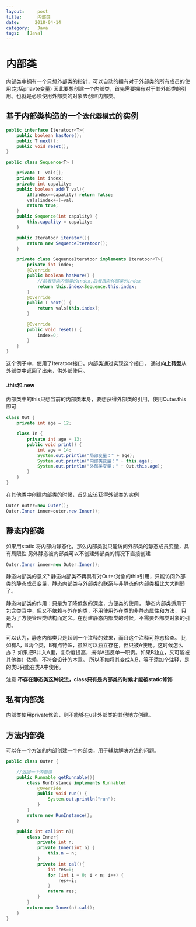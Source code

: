 ```yaml
---
layout:     post
title:      内部类
date:      2018-04-14
category:   Java
tags:   [Java]
---
```


# 内部类

内部类中拥有一个只想外部类的指针，可以自动的拥有对于外部类的所有成员的使用(包括priavte变量)
因此要想创建一个内部类，首先需要拥有对于其外部类的引用。也就是必须使用外部类的对象去创建内部类。

## 基于内部类构造的一个`迭代器模式`的实例
```Java
public interface Iteratoor<T>{
    public boolean hasMore();
    public T next();
    public void reset();
}

public class Sequence<T> {

    private T  vals[];
    private int index;
    private int capality;
    public boolean add(T val){
        if(index==capality) return false;
        vals[index++]=val;
        return true;
    }
    public Sequence(int capality) {
        this.capality = capality;
    }

    public Iteratoor iterator(){
        return new SequenceIteratoor();
    }

    private class SequenceIteratoor implements Iteratoor<T>{
        private int index;
        @Override
        public boolean hasMore() {
            //前者指向内部类的index,后者指向外部类的index
            return this.index<Sequence.this.index;
        }
        @Override
        public T next() {
            return vals[this.index];
        }

        @Override
        public void reset() {
            index=0;
        }
    }
}
```

这个例子中，使用了Iteratoor接口。内部类通过实现这个接口，
通过**向上转型**从外部类中返回了出来，供外部使用。

#### .this和.new
内部类中的this只想当前的内部类本身，要想获得外部类的引用，使用Outer.this 即可
```Java
class Out {
    private int age = 12;

    class In {
        private int age = 13;
        public void print() {
            int age = 14;
            System.out.println("局部变量：" + age);
            System.out.println("内部类变量：" + this.age);
            System.out.println("外部类变量：" + Out.this.age);
        }
    }
}
```
在其他类中创建内部类的时候，首先应该获得外部类的实例
```Java
Outer outer=new Outer();
Outer.Inner inner=outer.new Inner();
```

## 静态内部类
如果用static 将内部内静态化，那么内部类就只能访问外部类的静态成员变量，具有局限性
另外静态被内部类可以不创建外部类的情况下直接创建
```Java
Outer.Inner inner=new Outer.Inner();
```
静态内部类的意义?
静态内部类不再具有对Outer对象的this引用，只能访问外部类的静态成员变量，静态内部类与外部类的联系与非静态的内部类相比大大削弱了。

静态内部类的作用：只是为了降低包的深度，方便类的使用，
静态内部类适用于包含类当中，但又不依赖与外在的类，不用使用外在类的非静态属性和方法，
只是为了方便管理类结构而定义。在创建静态内部类的时候，不需要外部类对象的引用。

可以认为，静态内部类只是起到一个注释的效果，而且这个注释可静态检查。
比如有A，B两个类，B有点特殊，虽然可以独立存在，但只被A使用。这时候怎么办？
如果把B并入A里，复杂度提高，搞得A违反单一职责。如果B独立，又可能被其他类）依赖，不符合设计的本意。
所以不如将其变成A.B，等于添加个注释，是的类B只能在类A中使用。

注意 **不存在静态类这种说法，class只有是内部类的时候才能被static修饰**

## 私有内部类
内部类使用private修饰，则不能够在u非外部类的其他地方创建。

## 方法内部类
可以在一个方法的内部创建一个内部类，用于辅助解决方法的问题。
```Java
public class Outer {

    //返回一个内部类
    public Runnable getRunnable(){
        class RunInstance implements Runnable{
            @Override
            public void run() {
                System.out.println("run");
            }
        }
        return new RunInstance();
    }

    public int cal(int n){
        class Inner{
            private int n;
            private Inner(int n) {
                this.n = n;
            }
            private int cal(){
                int res=0;
                for (int i = 0; i < n; i++) {
                    res+=i;
                }
                return res;
            }
        }
        return new Inner(n).cal();
    }
}
```
